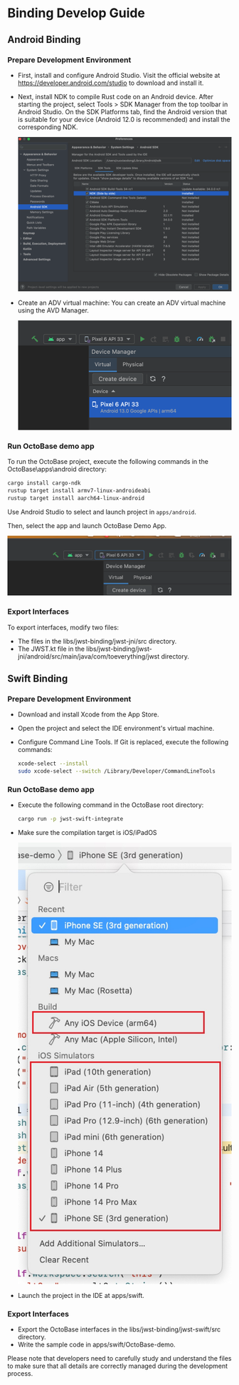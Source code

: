 # Binding Develop Guide

## Android Binding

### Prepare Development Environment

-   First, install and configure Android Studio. Visit the official website at https://developer.android.com/studio to download and install it.

-   Next, install NDK to compile Rust code on an Android device. After starting the project, select Tools > SDK Manager from the top toolbar in Android Studio. On the SDK Platforms tab, find the Android version that is suitable for your device (Android 12.0 is recommended) and install the corresponding NDK.

    ![android studio setting](./binding_as_setting.png)

-   Create an ADV virtual machine: You can create an ADV virtual machine using the AVD Manager.

    ![android studio adv setting](./binding_as_adv.png)

### Run OctoBase demo app

To run the OctoBase project, execute the following commands in the OctoBase\apps\android directory:

```sh
cargo install cargo-ndk
rustup target install armv7-linux-androideabi
rustup target install aarch64-linux-android
```

Use Android Studio to select and launch project in `apps/android`.

Then, select the app and launch OctoBase Demo App.

![android studio start app](./binding_as_start.png)

### Export Interfaces

To export interfaces, modify two files:

-   The files in the libs/jwst-binding/jwst-jni/src directory.
-   The JWST.kt file in the libs/jwst-binding/jwst-jni/android/src/main/java/com/toeverything/jwst directory.

## Swift Binding

### Prepare Development Environment

-   Download and install Xcode from the App Store.
-   Open the project and select the IDE environment's virtual machine.
-   Configure Command Line Tools. If Git is replaced, execute the following commands:

    ```sh
    xcode-select --install
    sudo xcode-select --switch /Library/Developer/CommandLineTools
    ```

### Run OctoBase demo app

-   Execute the following command in the OctoBase root directory:

    ```sh
    cargo run -p jwst-swift-integrate
    ```

-   Make sure the compilation target is iOS/iPadOS

    ![xcode target](./binding_xcode_target.jpg)

-   Launch the project in the IDE at apps/swift.

### Export Interfaces

-   Export the OctoBase interfaces in the libs/jwst-binding/jwst-swift/src directory.
-   Write the sample code in apps/swift/OctoBase-demo.

Please note that developers need to carefully study and understand the files to make sure that all details are correctly managed during the development process.
